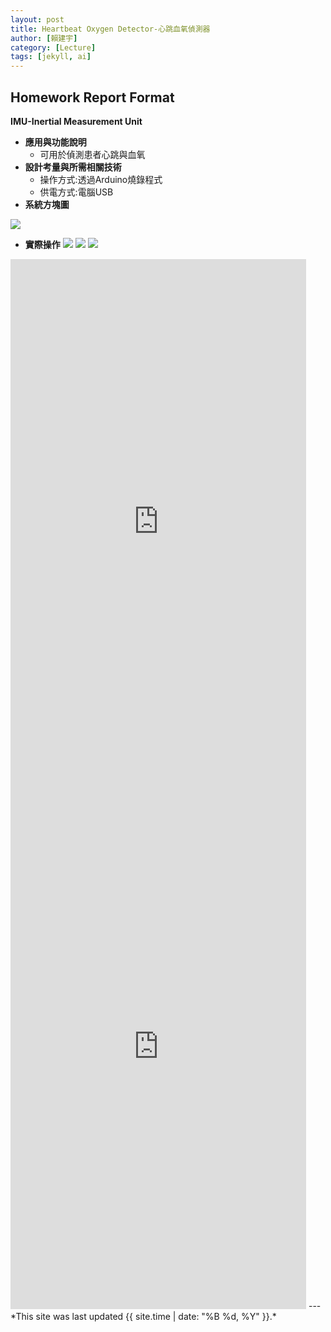 ```yaml
---
layout: post
title: Heartbeat Oxygen Detector-心跳血氧偵測器
author: [賴建宇]
category: [Lecture]
tags: [jekyll, ai]
---
```

## Homework Report Format
**IMU-Inertial Measurement Unit**<br>
* **應用與功能說明**<br>
  - 可用於偵測患者心跳與血氧
* **設計考量與所需相關技術**
  - 操作方式:透過Arduino燒錄程式
  - 供電方式:電腦USB
* **系統方塊圖**<br>

![](https://github.com/ouo0725/MCU-project/blob/main/images/share.png?raw=true)

* **實際操作**
![](https://github.com/ouo0725/MCU-project/blob/main/images/IMG_0900.JPG?raw=true)
![](https://github.com/ouo0725/MCU-project/blob/main/images/IMG_0901.JPG?raw=true)
![](https://github.com/ouo0725/MCU-project/blob/main/images/cdv_photo_16850090261.jpg?raw=true)
<iframe width="473" height="840" src="https://www.youtube.com/embed/9KdMP6trdgM" title="" frameborder="0" allow="accelerometer; autoplay; clipboard-write; encrypted-media; gyroscope; picture-in-picture; web-share" allowfullscreen></iframe>

<iframe width="473" height="840" src="https://www.youtube.com/embed/SDXN8wvpgIc" title="心跳血氧" frameborder="0" allow="accelerometer; autoplay; clipboard-write; encrypted-media; gyroscope; picture-in-picture; web-share" allowfullscreen></iframe>
---
*This site was last updated {{ site.time | date: "%B %d, %Y" }}.*


